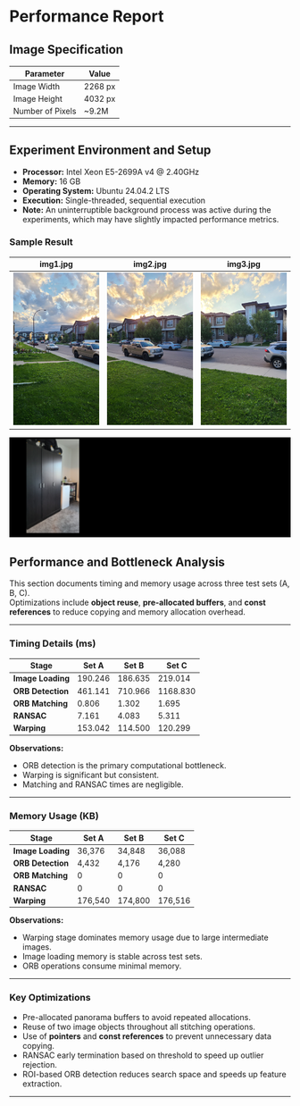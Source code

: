 # Performance Report

## Image Specification
| Parameter          | Value      |
|-------------------|-----------|
| Image Width       | 2268 px   |
| Image Height      | 4032 px   |
| Number of Pixels  | ~9.2M     |

---

## Experiment Environment and Setup
- **Processor:** Intel Xeon E5-2699A v4 @ 2.40GHz  
- **Memory:** 16 GB  
- **Operating System:** Ubuntu 24.04.2 LTS  
- **Execution:** Single-threaded, sequential execution  
- **Note:** An uninterruptible background process was active during the experiments, which may have slightly impacted performance metrics.

### Sample Result

| img1.jpg | img2.jpg | img3.jpg |
|----------|----------|----------|
| ![img1](inputs/C/20250821_195822.jpg) | ![img2](inputs/C/20250821_195825.jpg) | ![img3](inputs/C/20250821_195827.jpg) |

![Set C](outputs/panorama.jpg)

## Performance and Bottleneck Analysis

This section documents timing and memory usage across three test sets (A, B, C).  
Optimizations include **object reuse**, **pre-allocated buffers**, and **const references** to reduce copying and memory allocation overhead.

---

### Timing Details (ms)

| Stage           | Set A     | Set B     | Set C     |
|-----------------|-----------|-----------|-----------|
| **Image Loading** | 190.246   | 186.635   | 219.014   |
| **ORB Detection** | 461.141   | 710.966   | 1168.830  |
| **ORB Matching**  | 0.806     | 1.302     | 1.695     |
| **RANSAC**        | 7.161     | 4.083     | 5.311     |
| **Warping**       | 153.042   | 114.500   | 120.299   |


**Observations:**
- ORB detection is the primary computational bottleneck.
- Warping is significant but consistent.
- Matching and RANSAC times are negligible.

---

### Memory Usage (KB)

| Stage           | Set A     | Set B     | Set C     |
|-----------------|-----------|-----------|-----------|
| **Image Loading** | 36,376    | 34,848    | 36,088    |
| **ORB Detection** | 4,432     | 4,176     | 4,280     |
| **ORB Matching**  | 0         | 0         | 0         |
| **RANSAC**        | 0         | 0         | 0         |
| **Warping**       | 176,540   | 174,800   | 176,516   |



**Observations:**
- Warping stage dominates memory usage due to large intermediate images.
- Image loading memory is stable across test sets.
- ORB operations consume minimal memory.

---

### Key Optimizations

- Pre-allocated panorama buffers to avoid repeated allocations.
- Reuse of two image objects throughout all stitching operations.
- Use of **pointers** and **const references** to prevent unnecessary data copying.
- RANSAC early termination based on threshold to speed up outlier rejection.
- ROI-based ORB detection reduces search space and speeds up feature extraction.

---
